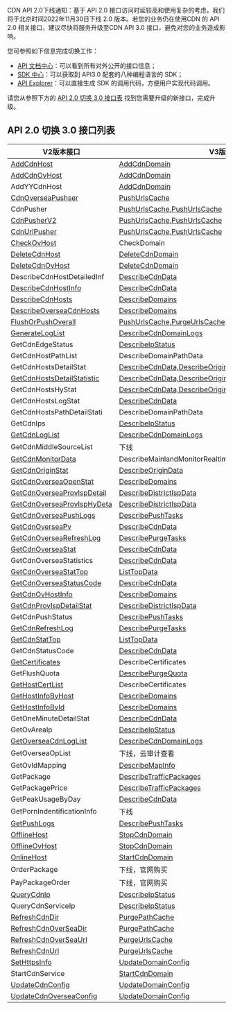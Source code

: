 

CDN API 2.0下线通知：基于 API 2.0 接口访问时延较高和使用复杂的考虑，我们将于北京时间2022年11月30日下线 2.0 版本。若您的业务仍在使用CDN 的 API 2.0 相关接口，建议尽快将服务升级至CDN API 3.0 接口，避免对您的业务造成影响。

您可参照如下信息完成切换工作：

-   [API 文档中心](https://cloud.tencent.com/document/api)：可以看到所有对外公开的接口信息；
-   [SDK 中心](https://cloud.tencent.com/document/sdk)：可以获取到 API3.0 配套的八种编程语言的 SDK；
-   [API Explorer](https://console.cloud.tencent.com/api/explorer)：可以直接生成 SDK 的调用代码，方便用户实现代码调用。

请您从参照下方的 [API 2.0 切换 3.0 接口表](list) 找到您需要升级的新接口，完成升级。

[](id:list)
## API 2.0 切换 3.0 接口列表

| **V2版本接口**                   | **V3版本接口**                                               | 
|----------------------------------|--------------------------------------------------------------|
| [AddCdnHost ](https://cloud.tencent.com/document/product/228/1406)  | [AddCdnDomain](https://cloud.tencent.com/document/product/228/41123)    |
| [AddCdnOvHost](https://cloud.tencent.com/document/api/228/9814)      | [AddCdnDomain](https://cloud.tencent.com/document/product/228/41123)    |
| AddYYCdnHost                  | [AddCdnDomain](https://cloud.tencent.com/document/product/228/41123)                                           |
| [CdnOverseaPushser](https://cloud.tencent.com/document/api/228/7359)      | [PushUrlsCache](https://cloud.tencent.com/document/product/228/37869) |
| CdnPusher                           | [PushUrlsCache](https://cloud.tencent.com/document/product/228/37870),[PushUrlsCache](https://cloud.tencent.com/document/product/228/37869)|
| [CdnPusherV2 ](https://cloud.tencent.com/document/product/228/15164)  | [PushUrlsCache](https://cloud.tencent.com/document/product/228/37871),[PushUrlsCache](https://cloud.tencent.com/document/product/228/37869)|
| [CdnUrlPusher ](https://cloud.tencent.com/document/product/228/12839)  | [PushUrlsCache](https://cloud.tencent.com/document/product/228/37872),[PushUrlsCache](https://cloud.tencent.com/document/product/228/37869)|
| [CheckOvHost](https://cloud.tencent.com/document/api/228/10948)     | CheckDomain                                                  | 
| [DeleteCdnHost  ](https://cloud.tencent.com/document/product/228/1396)  | [DeleteCdnDomain](https://cloud.tencent.com/document/product/228/41122)                                                       |
| [DeleteCdnOvHost](https://cloud.tencent.com/document/api/228/10946)     | [DeleteCdnDomain](https://cloud.tencent.com/document/product/228/41122)                                                      |
| DescribeCdnHostDetailedInf               | [DescribeCdnData](https://cloud.tencent.com/document/product/228/30986)                                                       |
| [DescribeCdnHostInfo       ](https://cloud.tencent.com/document/product/228/13022) | [DescribeCdnData](https://cloud.tencent.com/document/product/228/30986)                                                       |
| [DescribeCdnHosts          ](https://cloud.tencent.com/document/product/228/3937)  | [DescribeDomains](https://cloud.tencent.com/document/product/228/41118)                                                       |
| [DescribeOverseaCdnHosts   ](https://cloud.tencent.com/document/api/228/8653)      | [DescribeDomains](https://cloud.tencent.com/document/product/228/41118)                                                       |
| [FlushOrPushOverall        ](https://cloud.tencent.com/document/product/228/12841) | [PushUrlsCache,PurgeUrlsCache](https://cloud.tencent.com/document/product/228/37870)                                                       |
| [GenerateLogList           ](https://cloud.tencent.com/doc/api/231/3950)           | [DescribeCdnDomainLogs](https://cloud.tencent.com/document/product/228/39232)                                                       |
| GetCdnEdgeStatus                                                           | [DescribeIpStatus](https://cloud.tencent.com/document/product/228/41954)                                                       |
| GetCdnHostPathList                                                         | DescribeDomainPathData                                       | 
| GetCdnHostsDetailStat                                                    | [DescribeCdnData,DescribeOriginData](https://cloud.tencent.com/document/product/228/30986)                                                       |
| [GetCdnHostsDetailStatistic](https://cloud.tencent.com/document/product/228/13026) | [DescribeCdnData,DescribeOriginData](https://cloud.tencent.com/document/product/228/30986)                                                       |
| GetCdnHostsHyStat                                                           | [DescribeCdnData,DescribeOriginData](https://cloud.tencent.com/document/product/228/30986)                                                       |
| GetCdnHostsLogStat                                                          | [DescribeCdnData](https://cloud.tencent.com/document/product/228/30986)                                                       |
| GetCdnHostsPathDetailStati                                                   | DescribeDomainPathData                                       | 
| GetCdnIps                                                                 | [DescribeIpStatus](https://cloud.tencent.com/document/product/228/41954)                                                       |
| [GetCdnLogList             ](https://cloud.tencent.com/document/product/228/8087)  | [DescribeCdnDomainLogs](https://cloud.tencent.com/document/product/228/39232)                                                       |
| GetCdnMiddleSourceList                                                     | 下线                                                         |
| [GetCdnMonitorData         ](https://cloud.tencent.com/document/product/228/13218) | DescribeMainlandMonitorRealtimeData,DescribeMonitorTrendData |                                                                                                              |
| [GetCdnOriginStat          ](https://cloud.tencent.com/document/product/228/13211) | [DescribeOriginData](https://cloud.tencent.com/document/product/228/30984)                                                       |
| [GetCdnOverseaOpenStat     ](https://cloud.tencent.com/document/api/228/20000)     | [DescribeDomains](https://cloud.tencent.com/document/product/228/41118)                                                       |
| [GetCdnOverseaProvIspDetail](https://cloud.tencent.com/document/api/228/7344)      | [DescribeDistrictIspData ](https://cloud.tencent.com/document/product/228/47395)                                                       |
| [GetCdnOverseaProvIspHyDeta](https://cloud.tencent.com/document/api/228/7422)      | [DescribeDistrictIspData](https://cloud.tencent.com/document/product/228/47395)                                                       |
| [GetCdnOverseaPushLogs     ](https://cloud.tencent.com/document/api/228/7360)      | [DescribePushTasks](https://cloud.tencent.com/document/product/228/37872)                                                       |
| [GetCdnOverseaPv           ](https://cloud.tencent.com/document/api/228/7342)      | [DescribeCdnData](https://cloud.tencent.com/document/product/228/30986)                                                       |
| [GetCdnOverseaRefreshLog   ](https://cloud.tencent.com/document/api/228/7347)      | [DescribePurgeTasks](https://cloud.tencent.com/document/product/228/37873)                                                       |
| [GetCdnOverseaStat         ](https://cloud.tencent.com/doc/api/445/6394)           |[ DescribeCdnData ](https://cloud.tencent.com/document/product/228/30986)                                                       |
| GetCdnOverseaStatistics                                                     | [DescribeCdnData ](https://cloud.tencent.com/document/product/228/30986)                                                       |
| [GetCdnOverseaStatTop      ](https://cloud.tencent.com/document/api/228/18003)     | [ListTopData](https://cloud.tencent.com/document/product/228/30983)                                                       |
| [GetCdnOverseaStatusCode   ](https://cloud.tencent.com/document/api/228/7343)      | [DescribeCdnData](https://cloud.tencent.com/document/product/228/30986)                                                       |
| [GetCdnOvHostInfo          ](https://cloud.tencent.com/document/api/228/10947)     | [DescribeDomains ](https://cloud.tencent.com/document/product/228/41118)                                                       |
| [GetCdnProvIspDetailStat   ](https://cloud.tencent.com/document/product/228/7356)  | [DescribeDistrictIspData](https://cloud.tencent.com/document/product/228/47395)                                                       |
| GetCdnPushStatus                                                      |[DescribePushTasks](https://cloud.tencent.com/document/product/228/37872)                                                       |
| [GetCdnRefreshLog          ](https://cloud.tencent.com/doc/api/231/3948)           | [DescribePurgeTasks](https://cloud.tencent.com/document/product/228/37873)                                                       |
| [GetCdnStatTop             ](https://cloud.tencent.com/document/api/228/18004)     | [ListTopData](https://cloud.tencent.com/document/product/228/30983)                                                       |
| GetCdnStatusCode                                                            | [DescribeCdnData ](https://cloud.tencent.com/document/product/228/30986)                                                       |
| [GetCertificates           ](https://cloud.tencent.com/document/api/228/10938)     | DescribeCertificates                                         | 
| GetFlushQuota                                                                  | [DescribePurgeQuota ](https://cloud.tencent.com/document/product/228/41956)                                                       |
| [GetHostCertList           ](https://cloud.tencent.com/document/api/228/12543)     | DescribeCertificates                                         | 
| [GetHostInfoByHost         ](https://cloud.tencent.com/document/product/228/3938)  | [DescribeDomains](https://cloud.tencent.com/document/product/228/41118)                                                       |
| [GetHostInfoById           ](https://cloud.tencent.com/document/product/228/3939)  |[ DescribeDomains  ](https://cloud.tencent.com/document/product/228/41118)                                                       |
| GetOneMinuteDetailStat                                                      | [DescribeCdnData  ](https://cloud.tencent.com/document/product/228/30986)                                                       |
| GetOvAreaIp                                                              | [DescribeIpStatus ](https://cloud.tencent.com/document/product/228/41954)                                                       |
| [GetOverseaCdnLogList      ](https://cloud.tencent.com/document/api/228/8703)      | [DescribeCdnDomainLogs ](https://cloud.tencent.com/document/product/228/39232)                                                       |
| GetOverseaOpList                                                       | 下线，云审计查看                                             |                                                                                                              |
| GetOvIdMapping                                                        | [DescribeMapInfo  ](https://cloud.tencent.com/document/product/228/31296)                                                       |
| GetPackage                                                              | [DescribeTrafficPackages ](https://cloud.tencent.com/document/product/228/39230)                                                       |
| GetPackagePrice                                                              | [DescribeTrafficPackages ](https://cloud.tencent.com/document/product/228/39230)                                                       |
| GetPeakUsageByDay                                                      | [DescribeCdnData ](https://cloud.tencent.com/document/product/228/30986)                                                       |
| GetPornIndentificationInfo                                                  | 下线                                                         |                                                                                                              |
| [GetPushLogs               ](https://cloud.tencent.com/document/product/228/12840) | [DescribePushTasks ](https://cloud.tencent.com/document/product/228/37872)                                                       |
| [OfflineHost               ](https://cloud.tencent.com/document/product/228/1403)  | [StopCdnDomain ](https://cloud.tencent.com/document/product/228/41120)                                                       |
| [OfflineOvHost             ](https://cloud.tencent.com/document/api/228/10945)     | [StopCdnDomain ](https://cloud.tencent.com/document/product/228/41120)                                                       |
| [OnlineHost                ](https://cloud.tencent.com/document/product/228/1402)  | [StartCdnDomain ](https://cloud.tencent.com/document/product/228/41121)                                                       |
| OrderPackage                                                         | 下线，官网购买                                               |                                                                                                              |
| PayPackageOrder                                                            | 下线，官网购买                                               |                                                                                                              |
| [QueryCdnIp                ](https://cloud.tencent.com/document/product/228/12964) | [DescribeIpStatus  ](https://cloud.tencent.com/document/product/228/41954)                                                       |
| QueryCdnServiceIp                                                         | [DescribeIpStatus ](https://cloud.tencent.com/document/product/228/41954)                                                       |
| [RefreshCdnDir             ](https://cloud.tencent.com/doc/api/231/3947)           | [PurgePathCache ](https://cloud.tencent.com/document/product/228/37871)                                                       |
| [RefreshCdnOverSeaDir      ](https://cloud.tencent.com/document/api/228/7389)      | [PurgePathCache](https://cloud.tencent.com/document/product/228/37871)                                                       |
| [RefreshCdnOverSeaUrl      ](https://cloud.tencent.com/document/api/228/7346)      | [PurgeUrlsCache](https://cloud.tencent.com/document/product/228/37870)                                                       |
| [RefreshCdnUrl             ](https://cloud.tencent.com/doc/api/231/3946)           | [PurgeUrlsCache](https://cloud.tencent.com/document/product/228/37870)                                                       |
| [SetHttpsInfo              ](https://cloud.tencent.com/document/product/228/12965) | [UpdateDomainConfig](https://cloud.tencent.com/document/product/228/41116)                                                       |
| StartCdnService                                 | [StartCdnDomain](https://cloud.tencent.com/document/product/228/41121)                                                       |
| [UpdateCdnConfig           ](https://cloud.tencent.com/document/product/228/3933)  | [UpdateDomainConfig ](https://cloud.tencent.com/document/product/228/41116)                                                       |
| [UpdateCdnOverseaConfig    ](https://cloud.tencent.com/document/api/228/10939)     |[ UpdateDomainConfig](https://cloud.tencent.com/document/product/228/41116)                                                       |
